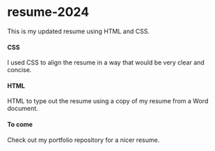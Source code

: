 # resume-2024

This is my updated resume using HTML and CSS. 


#### CSS

I used CSS to align the resume in a way that would be very clear and concise.

#### HTML

HTML to type out the resume using a copy of my resume from a Word document. 


#### To come

Check out my portfolio repository for a nicer resume. 
